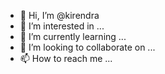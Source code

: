 - 👋 Hi, I’m @kirendra
- 👀 I’m interested in ...
- 🌱 I’m currently learning ...
- 💞️ I’m looking to collaborate on ...
- 📫 How to reach me ...

<!---
kirendra/kirendra is a ✨ special ✨ repository because its `README.md` (this file) appears on your GitHub profile.
You can click the Preview link to take a look at your changes.
--->
